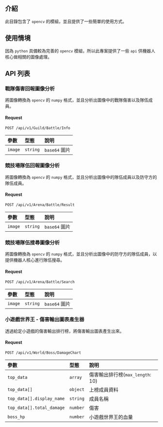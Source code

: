 ## 介紹

此目錄包含了 `opencv` 的模組，並且提供了一些簡單的使用方式。

## 使用情境

因為 `python` 具備較為完善的 `opencv` 模組，所以此專案提供了一些 `api` 供機器人核心做相關的圖像處理。

## API 列表

### 戰隊傷害回報圖像分析

將圖像轉換為 `opencv` 的 `numpy` 格式，並且分析出圖像中的戰隊傷害以及隊伍成員。

#### Request

```http
POST /api/v1/Guild/Battle/Info
```

| 參數    | 型態     | 說明          |
| :------ | :------- | :------------ |
| `image` | `string` | `base64` 圖片 |

### 競技場隊伍回報圖像分析

將圖像轉換為 `opencv` 的 `numpy` 格式，並且分析出圖像中的隊伍成員以及防守方的隊伍成員。

#### Request

```http
POST /api/v1/Arena/Battle/Result
```

| 參數    | 型態     | 說明          |
| :------ | :------- | :------------ |
| `image` | `string` | `base64` 圖片 |

### 競技場隊伍搜尋圖像分析

將圖像轉換為 `opencv` 的 `numpy` 格式，並且分析出圖像中的防守方的隊伍成員，以提供機器人核心進行隊伍搜尋。

#### Request

```http
POST /api/v1/Arena/Battle/Search
```

| 參數    | 型態     | 說明          |
| :------ | :------- | :------------ |
| `image` | `string` | `base64` 圖片 |

### 小遊戲世界王 - 傷害輸出圖表產生器

透過給定小遊戲的傷害輸出排行榜，將傷害輸出圖表產生出來。

#### Request

```http
POST /api/v1/World/Boss/DamageChart
```

| 參數                      | 型態     | 說明                             |
| :------------------------ | :------- | :------------------------------- |
| `top_data`                | `array`  | 傷害輸出排行榜(`max_length`: 10) |
| `top_data[]`              | `object` | 上榜成員資料                     |
| `top_data[].display_name` | `string` | 成員名稱                         |
| `top_data[].total_damage` | `number` | 傷害                             |
| `boss_hp`                 | `number` | 小遊戲世界王的血量               |
